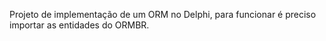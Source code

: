 Projeto de implementação de um ORM no Delphi, para funcionar é preciso importar as entidades do ORMBR.

